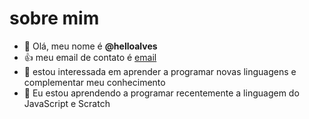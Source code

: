 # sobre mim
- 👋 Olá, meu nome é **@helloalves**
- :+1: meu email de contato é [email](heloisaalvex47@gmail.com)
- 👀 estou interessada em aprender a programar novas linguagens e complementar meu conhecimento
- 🌱 Eu estou aprendendo a programar recentemente a linguagem do JavaScript e Scratch

